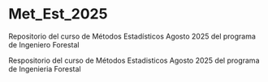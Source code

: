 # Met_Est_2025
Repositorio del curso de Métodos Estadísticos Agosto 2025 del programa de Ingeniero Forestal

Respositorio del curso de Métodos Estadisticos Agosto 2025 del programa de Ingenieria Forestal

